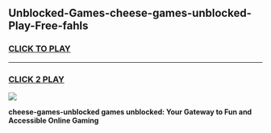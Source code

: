 
## Unblocked-Games-cheese-games-unblocked-Play-Free-fahls
<h3>
<a href="https://premium76.site?title=cheese-games-unblocked&ref=12A">CLICK TO PLAY</a></h3>
<hr>

<h3>
<a href="https://premium76.site?title=cheese-games-unblocked&ref=12A">CLICK 2 PLAY</a>
  
</h3>

<a href="https://premium76.site?title=cheese-games-unblocked&ref=12A"><img src="https://clearcache.store/games.png"></a>


**cheese-games-unblocked games unblocked: Your Gateway to Fun and Accessible Online Gaming**
